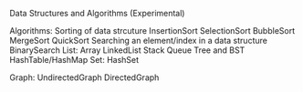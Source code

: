 Data Structures and Algorithms (Experimental)

Algorithms:
    Sorting of data strcuture
        InsertionSort
        SelectionSort
        BubbleSort
        MergeSort
        QuickSort
    Searching an element/index in a data structure
        BinarySearch
List:
    Array
    LinkedList
Stack
Queue
Tree and BST
HashTable/HashMap
Set:
    HashSet

Graph:
    UndirectedGraph
    DirectedGraph

